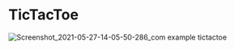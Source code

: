 # TicTacToe

![Screenshot_2021-05-27-14-05-50-286_com example tictactoe](https://user-images.githubusercontent.com/75353031/119797543-f3b72e00-bef7-11eb-9da3-0f658afc0b18.jpg)
